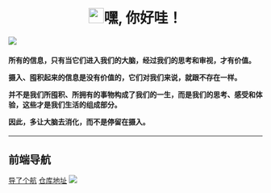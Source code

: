 

<h1 align="center"><img src="https://raw.githubusercontent.com/iampavangandhi/iampavangandhi/master/gifs/Hi.gif" width="30px">嘿, 你好哇！</h1>

![](https://tva1.sinaimg.cn/large/e6c9d24egy1h5d7th3snpj21gv0u0doz.jpg)




<h4>
<p> 所有的信息，只有当它们进入我们的大脑，经过我们的思考和审视，才有价值。  </p>
<p>摄入、囤积起来的信息是没有价值的，它们对我们来说，就跟不存在一样。  </p>
<p>并不是我们所囤积、所拥有的事物构成了我们的一生，而是我们的思考、感受和体验，这些才是我们生活的组成部分。  </p>
<p>因此，多让大脑去消化，而不是停留在摄入。</p>
</h4>


---- 

## 前端导航  
[导了个航](https://wwnav.netlify.app/) [仓库地址](https://github.com/vannvan/adoerww/tree/master/nav-refactor)
![](https://tva1.sinaimg.cn/large/008vxvgGgy1h8nbplny62j31ff0u0wmi.jpg) 
